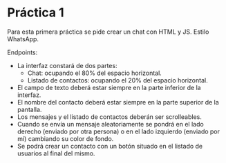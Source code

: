 # Práctica 1

Para esta primera práctica se pide crear un chat con HTML y JS. Estilo WhatsApp.

Endpoints:
- La interfaz constará de dos partes:
  - Chat: ocupando el 80% del espacio horizontal.
  - Listado de contactos: ocupando el 20% del espacio horizontal.
- El campo de texto deberá estar siempre en la parte inferior de la interfaz.
- El nombre del contacto deberá estar siempre en la parte superior de la pantalla.
- Los mensajes y el listado de contactos deberán ser scrolleables.
- Cuando se envía un mensaje aleatoriamente se pondrá en el lado derecho (enviado por otra persona) o en el lado izquierdo (enviado por mí) cambiando su color de fondo.
- Se podrá crear un contacto con un botón situado en el listado de usuarios al final del mismo.
